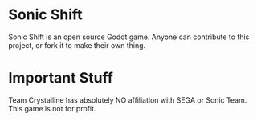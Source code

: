 # Sonic Shift
Sonic Shift is an open source Godot game. Anyone can contribute to this project, or fork it to make their own thing.

# Important Stuff
Team Crystalline has absolutely NO affiliation with SEGA or Sonic Team. This game is not for profit.
